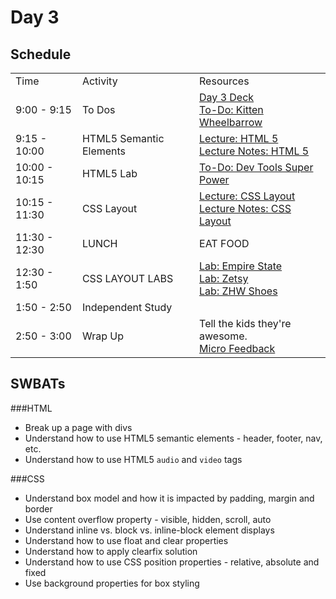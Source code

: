 # Day 3

## Schedule

<table>
    <tr>
        <td>Time</td>
        <td>Activity</td>
        <td>Resources</td>
    </tr>
    <tr>
        <td>9:00 - 9:15</td>
        <td> To Dos</td>
        <td>
            <a href="https://docs.google.com/presentation/d/1fQJi5vcTuZMPRFLYZk_jALiKJwacFMZWD0TbNG4n-P4/edit#slide=id.gafe34ef86_0_53">Day 3 Deck</a>
            <br>
            <a href="https://github.com/learn-co-curriculum/css-kitten-wheelbarrow">To-Do: Kitten Wheelbarrow</a>                        
        </td>
    </tr>
    <tr>
        <td>9:15 - 10:00</td>
        <td> HTML5 Semantic Elements</td>
        <td> 
            <a href="lectures/html-5/LECTURE.md">Lecture: HTML 5</a><br>
            <a href="lectures/html-5">Lecture Notes: HTML 5</a><br>
        </td>
    </tr>
    <tr>
        <td>10:00 - 10:15</td>
        <td>HTML5 Lab</td>
        <td> 
            <a href="https://github.com/learn-co-curriculum/Dev-Tools-Super-Power">To-Do: Dev Tools Super Power</a>
        </td>
    </tr>
    <tr>
        <td>10:15 - 11:30</td>
        <td> CSS Layout</td>
        <td> 
            <a href="lectures/css-layout/LECTURE.md">Lecture: CSS Layout</a><br>
            <a href="lectures/css-layout">Lecture Notes: CSS Layout</a><br>
        </td>
    </tr>
    <tr>
        <td>11:30 - 12:30</td>
        <td> LUNCH</td>
        <td> EAT FOOD </td>
    </tr>
    <tr>
        <td>12:30 - 1:50</td>
        <td> CSS LAYOUT LABS</td>
        <td> <a href="https://github.com/learn-co-curriculum/Hs-Empire-State-Css-Challenge">Lab: Empire State</a>
        <br>
        <a href="https://github.com/learn-co-curriculum/hs-zetsy">Lab: Zetsy</a>
        <br>
        <a href="https://github.com/learn-co-curriculum/hs-zhw-shoes-layout"> Lab: ZHW Shoes</a>
         </td>
    </tr>
    <tr>
        <td>1:50 - 2:50</td>
        <td> Independent Study</td>
        <td> </td>
    </tr>
    <tr>
        <td>2:50 - 3:00</td>
        <td> Wrap Up</td>
        <td> 
            Tell the kids they're awesome.
            <br>
            <a href="https://github.com/learn-co-curriculum/hs-post-class-survey">Micro Feedback</a>
        </td>
    </tr>
</table>

## SWBATs

###HTML

+ Break up a page with divs
+ Understand how to use HTML5 semantic elements - header, footer, nav, etc.
+ Understand how to use HTML5 `audio` and `video` tags

###CSS

+ Understand box model and how it is impacted by padding, margin and border
+ Use content overflow property - visible, hidden, scroll, auto
+ Understand inline vs. block vs. inline-block element displays
+ Understand how to use float and clear properties
+ Understand how to apply clearfix solution
+ Understand how to use CSS position properties - relative, absolute and fixed
+ Use background properties for box styling

